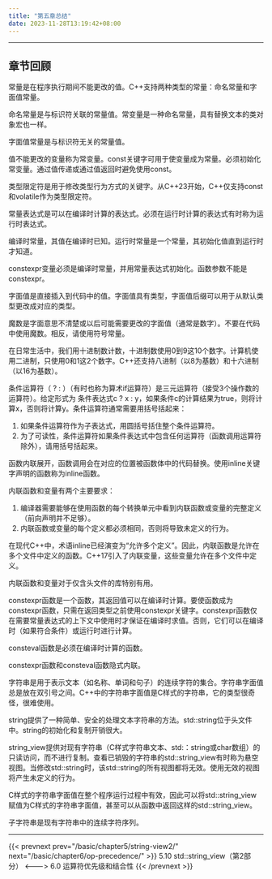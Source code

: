 ```yaml
---
title: "第五章总结"
date: 2023-11-28T13:19:42+08:00
---
```


***
## 章节回顾

常量是在程序执行期间不能更改的值。C++支持两种类型的常量：命名常量和字面值常量。

命名常量是与标识符关联的常量值。常变量是一种命名常量，具有替换文本的类对象宏也一样。

字面值常量是与标识符无关的常量值。

值不能更改的变量称为常变量。const关键字可用于使变量成为常量。必须初始化常变量。通过值传递或通过值返回时避免使用const。

类型限定符是用于修改类型行为方式的关键字。从C++23开始，C++仅支持const和volatile作为类型限定符。

常量表达式是可以在编译时计算的表达式。必须在运行时计算的表达式有时称为运行时表达式。

编译时常量，其值在编译时已知。运行时常量是一个常量，其初始化值直到运行时才知道。

constexpr变量必须是编译时常量，并用常量表达式初始化。函数参数不能是constexpr。

字面值是直接插入到代码中的值。字面值具有类型，字面值后缀可以用于从默认类型更改成对应的类型。

魔数是字面意思不清楚或以后可能需要更改的字面值（通常是数字）。不要在代码中使用魔数。相反，请使用符号常量。

在日常生活中，我们用十进制数计数，十进制数使用0到9这10个数字。计算机使用二进制，只使用0和1这2个数字。C++还支持八进制（以8为基数）和十六进制（以16为基数）。

条件运算符（ ? : ）（有时也称为算术if运算符）是三元运算符（接受3个操作数的运算符）。给定形式为  条件表达式c ? x : y，如果条件c的计算结果为true，则将计算x，否则将计算y。条件运算符通常需要用括号括起来：

1. 如果条件运算符作为子表达式，用圆括号括住整个条件运算符。
2. 为了可读性，条件运算符如果条件表达式中包含任何运算符（函数调用运算符除外），请用括号括起来。

函数内联展开，函数调用会在对应的位置被函数体中的代码替换。使用inline关键字声明的函数称为inline函数。

内联函数和变量有两个主要要求：

1. 编译器需要能够在使用函数的每个转换单元中看到内联函数或变量的完整定义（前向声明并不足够）。
2. 内联函数或变量的每个定义都必须相同，否则将导致未定义的行为。

在现代C++中，术语inline已经演变为“允许多个定义”。因此，内联函数是允许在多个文件中定义的函数。C++17引入了内联变量，这些变量允许在多个文件中定义。

内联函数和变量对于仅含头文件的库特别有用。

constexpr函数是一个函数，其返回值可以在编译时计算。要使函数成为constexpr函数，只需在返回类型之前使用constexpr关键字。constexpr函数仅在需要常量表达式的上下文中使用时才保证在编译时求值。否则，它们可以在编译时（如果符合条件）或运行时进行计算。

consteval函数是必须在编译时计算的函数。

constexpr函数和consteval函数隐式内联。

字符串是用于表示文本（如名称、单词和句子）的连续字符的集合。字符串字面值总是放在双引号之间。C++中的字符串字面值是C样式的字符串，它的类型很奇怪，很难使用。

string提供了一种简单、安全的处理文本字符串的方法。std::string位于<string>头文件中。string的初始化和复制开销很大。

string_view提供对现有字符串（C样式字符串文本、std:：string或char数组）的只读访问，而不进行复制。查看已销毁的字符串的std::string_view有时称为悬空视图。当修改std::string时，该std::string的所有视图都将无效。使用无效的视图将产生未定义的行为。

C样式的字符串字面值在整个程序运行过程中有效，因此可以将std::string_view赋值为C样式的字符串字面值，甚至可以从函数中返回这样的std::string_view。

子字符串是现有字符串中的连续字符序列。

***

{{< prevnext prev="/basic/chapter5/string-view2/" next="/basic/chapter6/op-precedence/" >}}
5.10 std::string_view（第2部分）
<--->
6.0 运算符优先级和结合性
{{< /prevnext >}}
